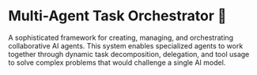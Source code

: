# Multi-Agent Task Orchestrator 🤖

A sophisticated framework for creating, managing, and orchestrating collaborative AI agents. This system enables specialized agents to work together through dynamic task decomposition, delegation, and tool usage to solve complex problems that would challenge a single AI model.
